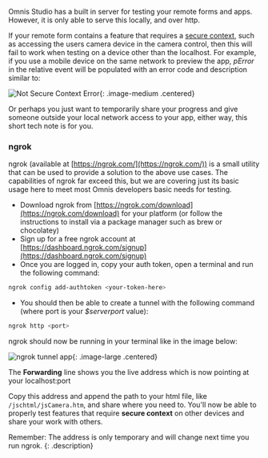 Omnis Studio has a built in server for testing your remote forms and apps. However, it is only able to serve this locally, and over http. 

If your remote form contains a feature that requires a [secure context](https://developer.mozilla.org/en-US/docs/Web/Security/Secure_Contexts), such as accessing the users camera device in the camera control, then this will fail to work when testing on a device other than the localhost. For example, if you use a mobile device on the same network to preview the app, *pError* in the relative event will be populated with an error code and description similar to:

![Not Secure Context Error](/assets/testing_https_images/pErrorCamera.png){: .image-medium .centered}

Or perhaps you just want to temporarily share your progress and give someone outside your local network access to your app, either way, this short tech note is for you.

### ngrok

ngrok (available at [https://ngrok.com/](https://ngrok.com/)) is a small utility that can be used to provide a solution to the above use cases. The capabilities of ngrok far exceed this, but we are covering just its basic usage here to meet most Omnis developers basic needs for testing.

- Download ngrok from [https://ngrok.com/download](https://ngrok.com/download) for your platform (or follow the instructions to install via a package manager such as brew or chocolatey)
- Sign up for a free ngrok account at [https://dashboard.ngrok.com/signup](https://dashboard.ngrok.com/signup)
- Once you are logged in, copy your auth token, open a terminal and run the following command:
```bash
ngrok config add-authtoken <your-token-here>
```
- You should then be able to create a tunnel with the following command (where port is your *$serverport* value):
```bash
ngrok http <port>
```

ngrok should now be running in your terminal like in the image below:

![ngrok tunnel app](/assets/testing_https_images/ngrok.png){: .image-large .centered}

The **Forwarding** line shows you the live address which is now pointing at your localhost:port

Copy this address and append the path to your html file, like `/jschtml/jsCamera.htm`, and share where you need to. You'll now be able to properly test features that require **secure context** on other devices and share your work with others.

Remember: The address is only temporary and will change next time you run ngrok.
{: .description}